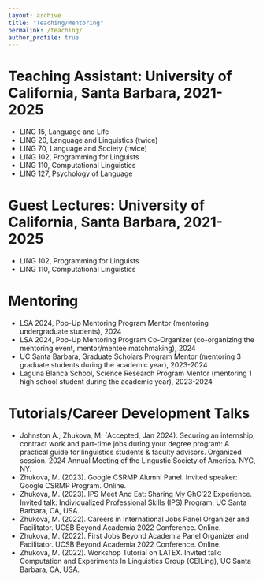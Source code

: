 ```yaml
---
layout: archive
title: "Teaching/Mentoring"
permalink: /teaching/
author_profile: true
---
```


Teaching Assistant: University of California, Santa Barbara, 2021-2025
======
* LING 15, Language and Life 
* LING 20, Language and Linguistics (twice)
* LING 70, Language and Society (twice)
* LING 102, Programming for Linguists
* LING 110, Computational Linguistics
* LING 127, Psychology of Language

Guest Lectures: University of California, Santa Barbara, 2021-2025
======
* LING 102, Programming for Linguists
* LING 110, Computational Linguistics

Mentoring
======
* LSA 2024, Pop-Up Mentoring Program Mentor (mentoring undergraduate students), 2024
* LSA 2024, Pop-Up Mentoring Program Co-Organizer (co-organizing the mentoring event, mentor/mentee matchmaking), 2024
* UC Santa Barbara, Graduate Scholars Program Mentor (mentoring 3 graduate students during the academic year), 2023-2024
* Laguna Blanca School, Science Research Program Mentor (mentoring 1 high school student during the academic year), 2023-2024

Tutorials/Career Development Talks 
======
* Johnston A., Zhukova, M. (Accepted, Jan 2024). Securing an internship, contract work and part-time jobs during your degree program: A practical guide for linguistics students & faculty advisors. Organized session. 2024 Annual Meeting of the Lingustic Society of America. NYC, NY.
* Zhukova, M. (2023). Google CSRMP Alumni Panel. Invited speaker: Google CSRMP Program. Online. 
* Zhukova, M. (2023). IPS Meet And Eat: Sharing My GhC’22 Experience. Invited talk: Individualized
Professional Skills (IPS) Program, UC Santa Barbara, CA, USA.
* Zhukova, M. (2022). Careers in International Jobs Panel Organizer and Facilitator. UCSB Beyond Academia 2022 Conference. Online.
* Zhukova, M. (2022). First Jobs Beyond Academia Panel Organizer and Facilitator. UCSB Beyond Academia 2022 Conference. Online. 
* Zhukova, M. (2022). Workshop Tutorial on LATEX. Invited talk: Computation and Experiments In Linguistics Group (CEILing), UC Santa Barbara, CA, USA.
